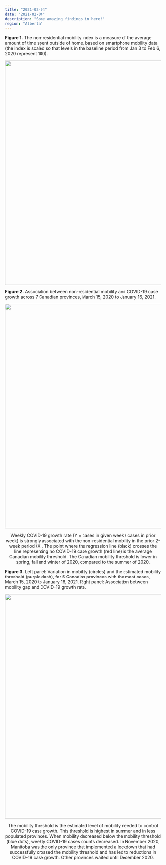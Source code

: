 ```yaml
---  
title: "2021-02-04"  
date: "2021-02-04"  
description: "Some amazing findings in here!"  
region: "Alberta"
---
```



**Figure 1.** The non-residential mobility index is a measure of the average amount of time spent outside of home, based on smartphone mobility data (the index is scaled so that levels in the baseline period from Jan 3 to Feb 6, 2020 represent 100).

<p align="center">
    <img src="/figures/ab/2021-02-04/mobilityAlone_1yr.png" width="723"/>
</p>

**Figure 2.** Association between non-residential mobility and COVID-19 case growth across 7 Canadian provinces, March 15, 2020 to January 16, 2021.

<p align="center">
    <img src="/figures/ab/2021-02-04/mobility_byMonth.png" width="723"/>
</p>

<center>Weekly COVID-19 growth rate (Y = cases in given week / cases in prior week) is strongly associated with the non-residential mobility in the prior 2-week period (X). The point where the regression line (black) crosses the line representing no COVID-19 case growth (red line) is the average Canadian mobility threshold. The Canadian mobility threshold is lower in spring, fall and winter of 2020, compared to the summer of 2020.</center>

**Figure 3.** Left panel: Variation in mobility (circles) and the estimated mobility threshold (purple dash), for 5 Canadian provinces with the most cases, March 15, 2020 to January 16, 2021. Right panel: Association between mobility gap and COVID-19 growth rate.

<p align="center">
    <img src="/figures/ab/2021-02-04/mobilityGap_both.png" width="723"/>
</p>

<center>The mobility threshold is the estimated level of mobility needed to control COVID-19 case growth. This threshold is highest in summer and in less populated provinces. When mobility decreased below the mobility threshold (blue dots), weekly COVID-19 cases counts decreased. In November 2020, Manitoba was the only province that implemented a lockdown that had successfully crossed the mobility threshold and has led to reductions in COVID-19 case growth. Other provinces waited until December 2020.</center>